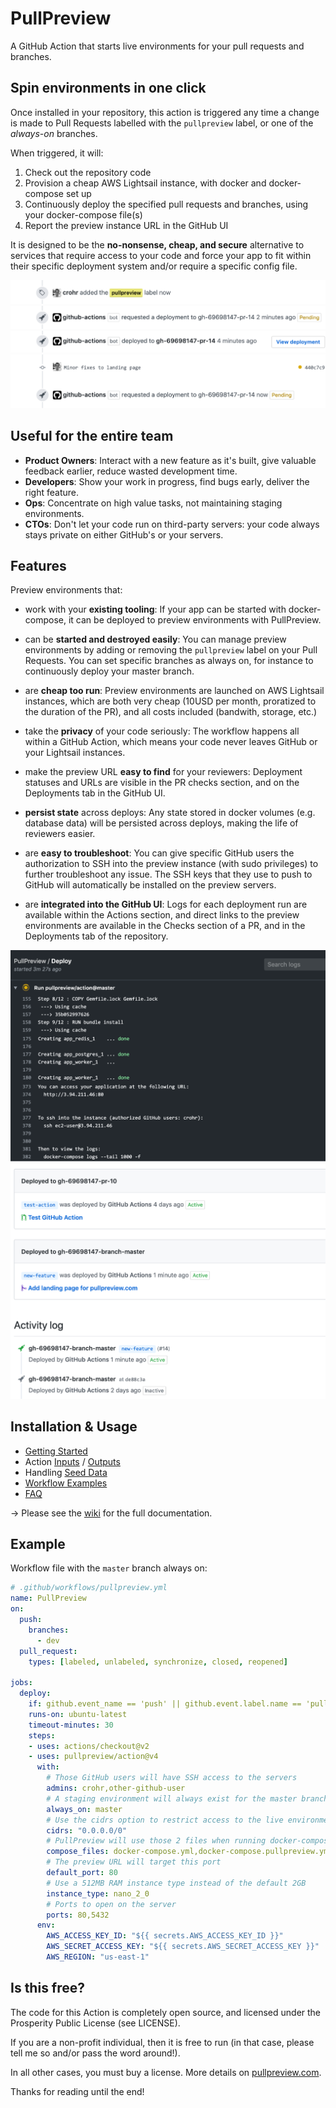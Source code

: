 # PullPreview

A GitHub Action that starts live environments for your pull requests and branches.

## Spin environments in one click

Once installed in your repository, this action is triggered any time a change
is made to Pull Requests labelled with the `pullpreview` label, or one of the
*always-on* branches.

When triggered, it will:

1. Check out the repository code
2. Provision a cheap AWS Lightsail instance, with docker and docker-compose set up
3. Continuously deploy the specified pull requests and branches, using your docker-compose file(s)
4. Report the preview instance URL in the GitHub UI

It is designed to be the **no-nonsense, cheap, and secure** alternative to
services that require access to your code and force your app to fit within
their specific deployment system and/or require a specific config file.

<img src="img/2-add-label.png">
<img src="img/3-deploy-starts.png">
<img src="img/5-view-deployment.png">
<img src="img/6-deploy-next-commit-pending.png">

## Useful for the entire team

* **Product Owners**: Interact with a new feature as it's built, give valuable feedback earlier, reduce wasted development time.
* **Developers**: Show your work in progress, find bugs early, deliver the right feature.
* **Ops**: Concentrate on high value tasks, not maintaining staging environments.
* **CTOs**: Don't let your code run on third-party servers: your code always stays private on either GitHub's or your servers.

## Features

Preview environments that:

* work with your **existing tooling**: If your app can be started with
  docker-compose, it can be deployed to preview environments with PullPreview.

* can be **started and destroyed easily**: You can manage preview environments
  by adding or removing the `pullpreview` label on your Pull Requests. You can
set specific branches as always on, for instance to continuously deploy your
master branch.

* are **cheap too run**: Preview environments are launched on AWS Lightsail
  instances, which are both very cheap (10USD per month, proratized to the
duration of the PR), and all costs included (bandwith, storage, etc.)

* take the **privacy** of your code seriously: The workflow happens all within
  a GitHub Action, which means your code never leaves GitHub or your Lightsail
instances.

* make the preview URL **easy to find** for your reviewers: Deployment statuses
  and URLs are visible in the PR checks section, and on the Deployments tab in
the GitHub UI.

* **persist state** across deploys: Any state stored in docker volumes (e.g.
  database data) will be persisted across deploys, making the life of reviewers
easier.

* are **easy to troubleshoot**: You can give specific GitHub users the
  authorization to SSH into the preview instance (with sudo privileges) to
further troubleshoot any issue. The SSH keys that they use to push to GitHub
will automatically be installed on the preview servers.

* are **integrated into the GitHub UI**: Logs for each deployment run are
  available within the Actions section, and direct links to the preview
environments are available in the Checks section of a PR, and in the
Deployments tab of the repository.

<img src="img/4-view-logs.png" />
<img src="img/8-list-deployments.png" />

## Installation & Usage

* [Getting Started](https://github.com/pullpreview/action/wiki/Getting-Started)
* Action [Inputs](https://github.com/pullpreview/action/wiki/Inputs) / [Outputs](https://github.com/pullpreview/action/wiki/Outputs)
* Handling [Seed Data](https://github.com/pullpreview/action/wiki/Seed-Data)
* [Workflow Examples](https://github.com/pullpreview/action/wiki/Workflow-Examples)
* [FAQ](https://github.com/pullpreview/action/wiki/FAQ)

&rarr; Please see the [wiki](https://github.com/pullpreview/action/wiki) for the full documentation.

## Example

Workflow file with the `master` branch always on:

```yaml
# .github/workflows/pullpreview.yml
name: PullPreview
on:
  push:
    branches:
      - dev
  pull_request:
    types: [labeled, unlabeled, synchronize, closed, reopened]

jobs:
  deploy:
    if: github.event_name == 'push' || github.event.label.name == 'pullpreview' || contains(github.event.pull_request.labels.*.name, 'pullpreview')
    runs-on: ubuntu-latest
    timeout-minutes: 30
    steps:
    - uses: actions/checkout@v2
    - uses: pullpreview/action@v4
      with:
        # Those GitHub users will have SSH access to the servers
        admins: crohr,other-github-user
        # A staging environment will always exist for the master branch
        always_on: master
        # Use the cidrs option to restrict access to the live environments to specific IP ranges
        cidrs: "0.0.0.0/0"
        # PullPreview will use those 2 files when running docker-compose up
        compose_files: docker-compose.yml,docker-compose.pullpreview.yml
        # The preview URL will target this port
        default_port: 80
        # Use a 512MB RAM instance type instead of the default 2GB
        instance_type: nano_2_0
        # Ports to open on the server
        ports: 80,5432
      env:
        AWS_ACCESS_KEY_ID: "${{ secrets.AWS_ACCESS_KEY_ID }}"
        AWS_SECRET_ACCESS_KEY: "${{ secrets.AWS_SECRET_ACCESS_KEY }}"
        AWS_REGION: "us-east-1"
```

## Is this free?

The code for this Action is completely open source, and licensed under the
Prosperity Public License (see LICENSE).

If you are a non-profit individual, then it is free to run (in that case, please tell me
so and/or pass the word around!).

In all other cases, you must buy a license. More details on [pullpreview.com](https://pullpreview.com).

Thanks for reading until the end!
